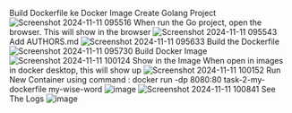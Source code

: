 Build Dockerfile ke Docker Image
Create Golang Project
![Screenshot 2024-11-11 095516](https://github.com/user-attachments/assets/b2ea12a5-8c8c-4bcf-acde-768b498be5af)
When run the Go project, open the browser. This will show in the browser
![Screenshot 2024-11-11 095543](https://github.com/user-attachments/assets/432a6801-c744-4f8e-9ee0-65c0e92198dc)
Add AUTHORS.md
![Screenshot 2024-11-11 095633](https://github.com/user-attachments/assets/18ba94e5-5ddf-4086-8b99-d8ae822aa87e)
Build the Dockerfile
![Screenshot 2024-11-11 095730](https://github.com/user-attachments/assets/d13b88d6-593b-4ff3-9a3f-3da583b2f0fd)
Build Docker Image
![Screenshot 2024-11-11 100124](https://github.com/user-attachments/assets/40abc059-36b0-4ec9-b090-00661f4b83e7)
Show in the Image
When open in images in docker desktop, this will show up
![Screenshot 2024-11-11 100152](https://github.com/user-attachments/assets/b354bc12-a046-4de5-815a-eea6165eef77)
Run New Container
using command : docker run -dp 8080:80 task-2-my-dockerfile my-wise-word
![image](https://github.com/user-attachments/assets/70f79dbc-7be5-4760-bd4d-28fd56786b42)
![Screenshot 2024-11-11 100841](https://github.com/user-attachments/assets/8f8ea714-430d-4bf6-9f76-a662f779842a)
See The Logs
![image](https://github.com/user-attachments/assets/e2b23cdd-d552-4e56-a1c8-f00308c2baa8)
